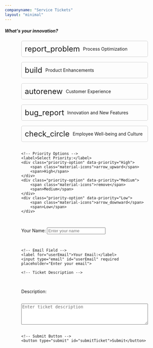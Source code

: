 ```yaml
---
companyname: "Service Tickets"
layout: "minimal"
---
```


<style>

#ticketForm {
    display: flex;
    flex-direction: column;
    gap: 1rem;
    max-width: 400px;
    margin: auto;
}

.ticket-option, .priority-option {
    display: flex;
    align-items: center;
    padding: 10px;
    border: 1px solid #ccc;
    border-radius: 5px;
    cursor: pointer;
    transition: background-color 0.3s ease;
}

.ticket-option:hover, .priority-option:hover {
    background-color: #f0f0f0;
}

.ticket-option span.material-icons, .priority-option span.material-icons {
    font-size: 24px;
    margin-right: 10px;
}

.ticket-option.selected, .priority-option.selected {
    background-color: #d1e7ff;
    border-color: #007bff;
}

</style>
<h5>What's your innovation?</h5>

<!-- Link to Google Fonts for Material Icons -->
<link href="https://fonts.googleapis.com/icon?family=Material+Icons" rel="stylesheet">

<div id="ticketForm">
    <!-- Ticket Type Options -->
    <div class="ticket-option" data-value="Incident">
        <span class="material-icons">report_problem</span>
        <span>Process Optimization</span>
    </div>
    <div class="ticket-option" data-value="Service Request">
        <span class="material-icons">build</span>
        <span>Product Enhancements</span>
    </div>
    <div class="ticket-option" data-value="Change Request">
        <span class="material-icons">autorenew</span>
        <span>Customer Experience</span>
    </div>
    <div class="ticket-option" data-value="Problem">
        <span class="material-icons">bug_report</span>
        <span>Innovation and New Features</span>
    </div>
    <div class="ticket-option" data-value="Task">
        <span class="material-icons">check_circle</span>
        <span>Employee Well-being and Culture</span>
    </div>

    <!-- Priority Options -->
    <label>Select Priority:</label>
    <div class="priority-option" data-priority="High">
        <span class="material-icons">arrow_upward</span>
        <span>High</span>
    </div>
    <div class="priority-option" data-priority="Medium">
        <span class="material-icons">remove</span>
        <span>Medium</span>
    </div>
    <div class="priority-option" data-priority="Low">
        <span class="material-icons">arrow_downward</span>
        <span>Low</span>
    </div>
  <label for="userName">Your Name:</label>
    <input type="text" id="userName" required placeholder="Enter your name">
    
    <!-- Email Field -->
    <label for="userEmail">Your Email:</label>
    <input type="email" id="userEmail" required placeholder="Enter your email">

    <!-- Ticket Description -->
<label for="ticketDescription">Description:</label>
<textarea id="ticketDescription" required placeholder="Enter ticket description" rows="4"></textarea>


    <!-- Submit Button -->
    <button type="submit" id="submitTicket">Submit</button>
</div>

<input type="hidden" id="ticketType" value="">
<input type="hidden" id="ticketPriority" value="">


<script>
document.getElementById('ticketForm').addEventListener('submit', function(event) {
event.preventDefault();

const ticketType = document.getElementById('ticketType').value;
const ticketDescription = document.getElementById('ticketDescription').value;

const data = {
    type: ticketType,
    description: ticketDescription
};

fetch('https://ap.milesahead.today/ticket', {
    method: 'POST',
    headers: {
        'Content-Type': 'application/json'
    },
    body: JSON.stringify(data)
})
.then(response => {
    if (!response.ok) {
        throw new Error('Network response was not ok');
    }
    return response.json();
})
.then(data => {
    alert('Ticket submitted successfully!');
    // Optionally reset the form
    document.getElementById('ticketForm').reset();
})
.catch(error => {
    console.error('There was a problem with the fetch operation:', error);
    alert('There was an error submitting the ticket. Please try again.');
});
});

// Handle Ticket Type Selection
document.querySelectorAll('.ticket-option').forEach(option => {
    option.addEventListener('click', function() {
        document.querySelectorAll('.ticket-option').forEach(opt => opt.classList.remove('selected'));
        this.classList.add('selected');
        document.getElementById('ticketType').value = this.getAttribute('data-value');
    });
});

// Handle Priority Selection
document.querySelectorAll('.priority-option').forEach(option => {
    option.addEventListener('click', function() {
        document.querySelectorAll('.priority-option').forEach(opt => opt.classList.remove('selected'));
        this.classList.add('selected');
        document.getElementById('ticketPriority').value = this.getAttribute('data-priority');
    });
});

// Handle Form Submission
document.getElementById('submitTicket').addEventListener('click', function(event) {
    event.preventDefault();
    const ticketType = document.getElementById('ticketType').value;
    const ticketPriority = document.getElementById('ticketPriority').value;
    const ticketDescription = document.getElementById('ticketDescription').value;
    
    if (ticketType && ticketPriority && ticketDescription) {
        // Submit form logic here
        alert(`Ticket submitted: ${ticketType}, Priority: ${ticketPriority}, Description: ${ticketDescription}`);
    } else {
        alert('Please select a ticket type, priority, and enter a description.');
    }
});

    
</script>

